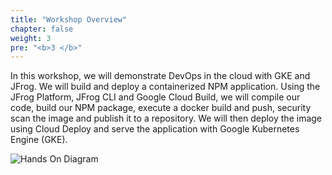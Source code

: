 ```yaml
---
title: "Workshop Overview"
chapter: false
weight: 3
pre: "<b>3 </b>"
---
```


In this workshop, we will demonstrate DevOps in the cloud with GKE and JFrog. We will build and deploy a containerized NPM application. Using the JFrog Platform, JFrog CLI and Google Cloud Build, we will compile our code, build our NPM package, execute a docker build and push, security scan the image and publish it to a repository. We will then deploy the image using Cloud Deploy and serve the application with Google Kubernetes Engine (GKE).


![Hands On Diagram](/images/gcp-jfrog-e2e-1.png)




